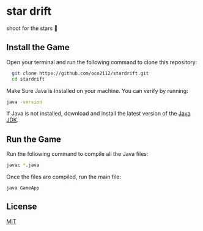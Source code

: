 # star drift

shoot for the stars 🚀


## Install the Game

Open your terminal and run the following command to clone this repository:

```bash
  git clone https://github.com/oco2112/stardrift.git
  cd stardrift
```
Make Sure Java is Installed on your machine. You can verify by running:

```bash
java -version
```
If Java is not installed, download and install the latest version of the [Java JDK](https://www.oracle.com/java/technologies/javase-downloads.html).

## Run the Game

Run the following command to compile all the Java files:
```bash
javac *.java
```

Once the files are compiled, run the main file:
```
java GameApp
```
## License

[MIT](https://choosealicense.com/licenses/mit/)


